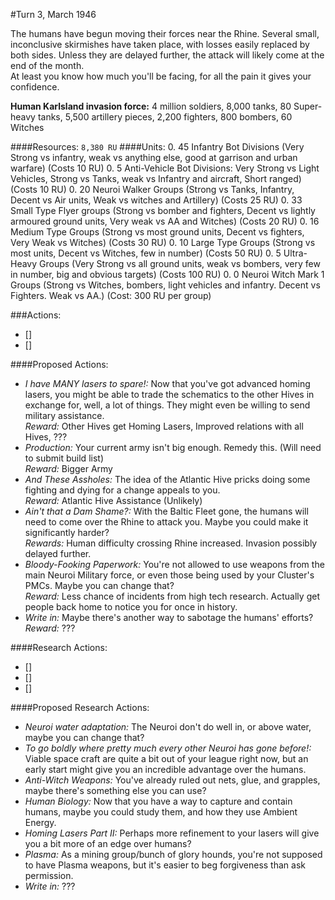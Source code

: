 #Turn 3, March 1946

The humans have begun moving their forces near the Rhine. Several small, inconclusive skirmishes have taken place, with losses easily replaced by both sides. Unless they are delayed further, the attack will likely come at the end of the month.  
At least you know how much you'll be facing, for all the pain it gives your confidence.

**Human Karlsland invasion force:** 4 million soldiers, 8,000 tanks, 80 Super-heavy tanks, 5,500 artillery pieces, 2,200 fighters, 800 bombers, 60 Witches

####Resources: `8,380 RU`
####Units:
0. 45 Infantry Bot Divisions (Very Strong vs infantry, weak vs anything else, good at garrison and urban warfare) (Costs 10 RU)
0. 5 Anti-Vehicle Bot Divisions: Very Strong vs Light Vehicles, Strong vs Tanks, weak vs Infantry and aircraft, Short ranged) (Costs 10 RU)
0. 20 Neuroi Walker Groups (Strong vs Tanks, Infantry, Decent vs Air units, Weak vs witches and Artillery) (Costs 25 RU)
0. 33 Small Type Flyer groups (Strong vs bomber and fighters, Decent vs lightly armoured ground units, Very weak vs AA and Witches) (Costs 20 RU)
0. 16 Medium Type Groups (Strong vs most ground units, Decent vs fighters, Very Weak vs Witches) (Costs 30 RU)
0. 10 Large Type Groups (Strong vs most units, Decent vs Witches, few in number) (Costs 50 RU)
0. 5 Ultra-Heavy Groups (Very Strong vs all ground units, weak vs bombers, very few in number, big and obvious targets) (Costs 100 RU)
0. 0 Neuroi Witch Mark 1 Groups (Strong vs Witches, bombers, light vehicles and infantry. Decent vs Fighters. Weak vs AA.) (Cost: 300 RU per group)

###Actions:
- []
- []

####Proposed Actions:
- *I have MANY lasers to spare!:* Now that you've got advanced homing lasers, you might be able to trade the schematics to the other Hives in exchange for, well, a lot of things. They might even be willing to send military assistance.  
*Reward:* Other Hives get Homing Lasers, Improved relations with all Hives, ???
- *Production:* Your current army isn't big enough. Remedy this. (Will need to submit build list)  
*Reward:* Bigger Army
- *And These Assholes:* The idea of the Atlantic Hive pricks doing some fighting and dying for a change appeals to you.  
*Reward:* Atlantic Hive Assistance (Unlikely)
- *Ain't that a Dam Shame?:* With the Baltic Fleet gone, the humans will need to come over the Rhine to attack you. Maybe you could make it significantly harder?  
*Rewards:* Human difficulty crossing Rhine increased. Invasion possibly delayed further.
- *Bloody-Fooking Paperwork:* You're not allowed to use weapons from the main Neuroi Military force, or even those being used by your Cluster's PMCs. Maybe you can change that?  
*Reward:* Less chance of incidents from high tech research. Actually get people back home to notice you for once in history.
- *Write in:* Maybe there's another way to sabotage the humans' efforts?  
*Reward:* ???


####Research Actions:
- []
- []
- []

####Proposed Research Actions:
- *Neuroi water adaptation:* The Neuroi don't do well in, or above water, maybe you can change that?
- *To go boldly where pretty much every other Neuroi has gone before!:* Viable space craft are quite a bit out of your league right now, but an early start might give you an incredible advantage over the humans.
- *Anti-Witch Weapons:* You've already ruled out nets, glue, and grapples, maybe there's something else you can use?
- *Human Biology:* Now that you have a way to capture and contain humans, maybe you could study them, and how they use Ambient Energy.
- *Homing Lasers Part II:* Perhaps more refinement to your lasers will give you a bit more of an edge over humans?
- *Plasma:* As a mining group/bunch of glory hounds, you're not supposed to have Plasma weapons, but it's easier to beg forgiveness than ask permission.
- *Write in:* ???
